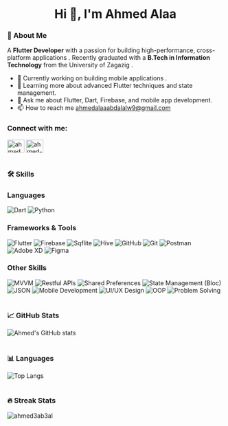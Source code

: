 <h1 align="center">Hi 👋, I'm Ahmed Alaa</h1>        

### 🚀 About Me  

 A **Flutter Developer** with a passion for building high-performance, cross-platform applications . Recently graduated with a **B.Tech in Information Technology** from the University of Zagazig .

- 💼 Currently working on building mobile applications .
- 🌱 Learning more about advanced Flutter techniques and state management.
- 💬 Ask me about Flutter, Dart, Firebase, and mobile app development.
- 📫 How to reach me ahmedalaaabdalalw9@gmail.com

<h3 align="left">Connect with me:</h3>
<p align="left">
<a href="https://www.facebook.com/profile.php?id=100076076244457&locale=ar_AR" target="blank"><img align="center" src="https://raw.githubusercontent.com/rahuldkjain/github-profile-readme-generator/master/src/images/icons/Social/facebook.svg" alt="ahmedalaa" height="30" width="40" /></a>

<a href="https://www.linkedin.com/in/ahmed-alaa-0a4446359/" target="blank">
  <img align="center" src="https://raw.githubusercontent.com/rahuldkjain/github-profile-readme-generator/master/src/images/icons/Social/linked-in-alt.svg" alt="ahmed-alaa" height="30" width="40" />
</a>

</p>
<h1></h1>


### 🛠 Skills

### Languages
![Dart](https://img.shields.io/badge/Dart-0175C2?style=for-the-badge&logo=dart&logoColor=white)
![Python](https://img.shields.io/badge/Python-3776AB?style=for-the-badge&logo=python&logoColor=white)


### Frameworks & Tools
![Flutter](https://img.shields.io/badge/Flutter-02569B?style=for-the-badge&logo=flutter&logoColor=white)
![Firebase](https://img.shields.io/badge/Firebase-FFCA28?style=for-the-badge&logo=firebase&logoColor=white)
![Sqflite](https://img.shields.io/badge/Sqflite-47A248?style=for-the-badge&logo=sqlite&logoColor=white)
![Hive](https://img.shields.io/badge/Hive-FFAE3D?style=for-the-badge&logo=hive&logoColor=white)
![GitHub](https://img.shields.io/badge/GitHub-181717?style=for-the-badge&logo=github&logoColor=white)
![Git](https://img.shields.io/badge/Git-F05032?style=for-the-badge&logo=git&logoColor=white)
![Postman](https://img.shields.io/badge/Postman-FF6C37?style=for-the-badge&logo=postman&logoColor=white)
![Adobe XD](https://img.shields.io/badge/Adobe%20XD-FF61F6?style=for-the-badge&logo=adobe%20xd&logoColor=white)
![Figma](https://img.shields.io/badge/Figma-F24E1E?style=for-the-badge&logo=figma&logoColor=white)

### Other Skills
![MVVM](https://img.shields.io/badge/MVVM-232F3E?style=for-the-badge&logo=microsoft&logoColor=white)
![Restful APIs](https://img.shields.io/badge/RESTful%20APIs-FF6F00?style=for-the-badge&logo=api&logoColor=white)
![Shared Preferences](https://img.shields.io/badge/Shared%20Preferences-47A248?style=for-the-badge&logo=android&logoColor=white)
![State Management (Bloc)](https://img.shields.io/badge/State%20Management-Bloc-8E44AD?style=for-the-badge&logo=flutter&logoColor=white)
![JSON](https://img.shields.io/badge/JSON-000000?style=for-the-badge&logo=json&logoColor=white)
![Mobile Development](https://img.shields.io/badge/Mobile%20Development-47A248?style=for-the-badge&logo=mobile&logoColor=white)
![UI/UX Design](https://img.shields.io/badge/UI%2FUX-Design-FF4088?style=for-the-badge&logo=figma&logoColor=white)
![OOP](https://img.shields.io/badge/OOP-1F618D?style=for-the-badge&logo=object-oriented-programming&logoColor=white)
![Problem Solving](https://img.shields.io/badge/Problem%20Solving-1E8449?style=for-the-badge&logo=problem-solving&logoColor=white)

<h1></h1>


### 📈 GitHub Stats
![Ahmed's GitHub stats](https://github-readme-stats.vercel.app/api?username=ahmed3ab3al&show_icons=true&theme=radical)

<h1></h1>

### 📊 Languages
![Top Langs](https://github-readme-stats.vercel.app/api/top-langs?username=ahmed3ab3al&show_icons=true&locale=en&layout=compact&theme=radical)

<h1></h1>


### 🔥 Streak Stats  
<p><img align="center" src="https://github-readme-streak-stats.herokuapp.com/?user=ahmed3ab3al&theme=dark" alt="ahmed3ab3al" /></p>
